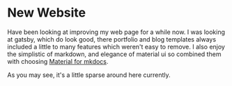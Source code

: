 # New Website

Have been looking at improving my web page for a while now. I was looking at gatsby, which do look good, there portfolio and blog templates always included a little to many features which weren't easy to remove. I also enjoy the simplistic of markdown, and elegance of material ui so combined them with choosing [Material for mkdocs](https://squidfunk.github.io/mkdocs-material/).

As you may see, it's a little sparse around here currently.
